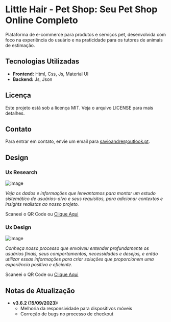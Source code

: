 # Little Hair - Pet Shop: Seu Pet Shop Online Completo

Plataforma de e-commerce para produtos e serviços pet, desenvolvida com foco na experiência do usuário e na praticidade para os tutores de animais de estimação.

## Tecnologias Utilizadas

* **Frontend:** Html, Css, Js, Material UI
* **Backend:** Js, Json

## Licença

Este projeto está sob a licença MIT. Veja o arquivo LICENSE para mais detalhes.

## Contato

Para entrar em contato, envie um email para [savioandre@outlook.pt](mailto:savioandre@outlook.pt?subject=Ol%C3%A1!+Vim+pelo+github).

## Design

### Ux Research
![image](https://github.com/user-attachments/assets/fa5ffe5a-7454-415f-9356-8beded771185)


*Veja os dados e informações que lenvantamos para montar um estudo sistemático de usuários-alvo e seus requisitos, para adicionar contextos e insights realistas ao nosso projeto.*

Scaneei o QR Code ou [Clique Aqui](https://www.figma.com/design/nXvWjWgKHXuPZusnhCBmtf/Little-Hair-Pet-Shop?node-id=0-1)


### Ux Design
![image](https://github.com/user-attachments/assets/80bb6355-11f5-4398-b7af-d02f1953311c)


*Conheça nosso processo que envolveu entender profundamente os usuários finais, seus comportamentos, necessidades e desejos, e então utilizar essas informações para criar soluções que proporcionem uma experiência positiva e eficiente.*

Scaneei o QR Code ou [Clique Aqui](https://www.figma.com/design/nXvWjWgKHXuPZusnhCBmtf/Little-Hair-Pet-Shop?node-id=116-135)


## Notas de Atualização

* **v3.6.2 (15/09/2023):**
    * Melhoria da responsividade para dispositivos móveis
    * Correção de bugs no processo de checkout